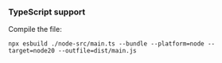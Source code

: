 ### TypeScript support

Compile the file:

```shell
npx esbuild ./node-src/main.ts --bundle --platform=node --target=node20 --outfile=dist/main.js
```

